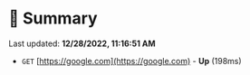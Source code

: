 # 📖 Summary
Last updated: **12/28/2022, 11:16:51 AM**

- `GET` [https://google.com](https://google.com) - **Up** (198ms)
